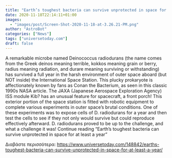 ```yaml
---
title: "Earth’s toughest bacteria can survive unprotected in space for at least a year"
date: 2020-11-18T22:14:11+01:00
images:
  - "images/post/Screen-Shot-2020-11-18-at-3.26.21-PM.png"
author: "AstroBot"
categories: ["News"]
tags: ["universetoday.com"]
draft: false
---
```


A remarkable microbe named Deinococcus radiodurans (the name comes from the Greek deinos meaning terrible, kokkos meaning grain or berry, radius meaning radiation, and durare meaning surviving or withstanding) has survived a full year in the harsh environment of outer space aboard (but NOT inside) the International Space Station. This plucky prokaryote is affectionately known by fans as Conan the Bacterium, as seen in this classic 1990s NASA article. The JAXA (Japanese Aerospace Exploration Agency) ISS module Kib? has an unusual feature for spacecraft, a front porch! This exterior portion of the space station is fitted with robotic equipment to complete various experiments in outer space’s brutal conditions. One of these experiments was to expose cells of D. radiodurans for a year and then test the cells to see if they not only would survive but could reproduce effectively afterward. D. radiodurans proved to be up to the challenge, and what a challenge it was! Continue reading “Earth’s toughest bacteria can survive unprotected in space for at least a year” 

Διαβάστε περισσότερα: https://www.universetoday.com/148842/earths-toughest-bacteria-can-survive-unprotected-in-space-for-at-least-a-year/
